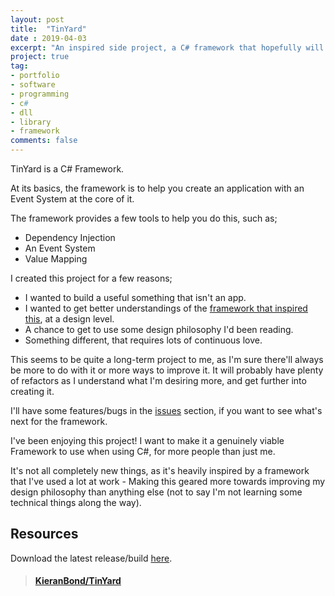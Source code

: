 ```yaml
---
layout: post
title:  "TinYard"
date : 2019-04-03
excerpt: "An inspired side project, a C# framework that hopefully will be useful one day."
project: true
tag:
- portfolio
- software
- programming
- c#
- dll
- library
- framework
comments: false
---
```


<!--
{% capture images %}
	https://kieranbond.github.io/assets/img/portfolio/TinYard/Logo.png
{% endcapture %}
{% include gallery images=images caption="TinYard Logo" %}
-->

TinYard is a C# Framework.

At its basics, the framework is to help you create an application with an Event System at the core of it.

The framework provides a few tools to help you do this, such as;

* Dependency Injection
* An Event System
* Value Mapping

I created this project for a few reasons;

* I wanted to build a useful something that isn't an app.
* I wanted to get better understandings of the <a href="https://github.com/robotlegs-sharp/robotlegs-sharp-framework">framework that inspired this</a>, at a design level.
* A chance to get to use some design philosophy I'd been reading.
* Something different, that requires lots of continuous love.
	
This seems to be quite a long-term project to me, as I'm sure there'll always be more to do with it or more ways to improve it. It will probably have plenty of refactors as I understand what I'm desiring more, and get further into creating it.

I'll have some features/bugs in the <a href="https://github.com/KieranBond/TinYard/issues">issues</a> section, if you want to see what's next for the framework.

I've been enjoying this project! I want to make it a genuinely viable Framework to use when using C#, for more people than just me.

It's not all completely new things, as it's heavily inspired by a framework that I've used a lot at work - Making this geared more towards improving my design philosophy than anything else (not to say I'm not learning some technical things along the way).



<!-- 
Logo courtesy of <a href="http://www.jamielaurence.co.uk/">Jamie Laurence</a>.
-->

<h2> Resources </h2>

Download the latest release/build <a href="https://github.com/KieranBond/TinYard/releases">here</a>.

<blockquote class="embedly-card" data-card-controls="0"><h4><a href="https://github.com/KieranBond/TinYard">KieranBond/TinYard</a></h4></blockquote>
<script async src="//cdn.embedly.com/widgets/platform.js" charset="UTF-8"></script>

